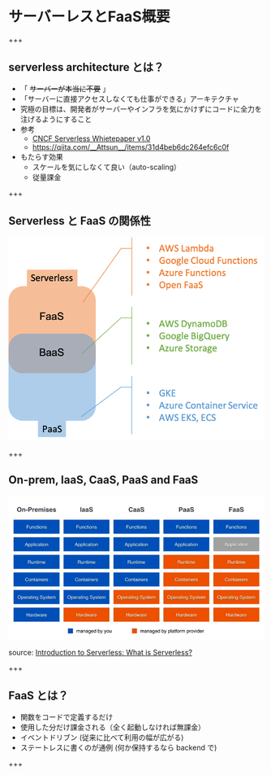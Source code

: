 # サーバーレスとFaaS概要

+++

## serverless architecture とは？
- 「 ~~サーバーが本当に不要~~ 」
- 「サーバーに直接アクセスしなくても仕事ができる」アーキテクチャ
- 究極の目標は、開発者がサーバーやインフラを気にかけずにコードに全力を注げるようにすること
- 参考
    - [CNCF Serverless Whietepaper v1.0](https://github.com/cncf/wg-serverless/tree/master/whitepapers/serverless-overview)
    - https://qiita.com/__Attsun__/items/31d4beb6dc264efc6c0f
- もたらす効果
    - スケールを気にしなくて良い（auto-scaling）
    - 従量課金

+++

## Serverless と FaaS の関係性

![serverless_and_faas](presentation/assets/img/serverless_and_faas.png)

+++

## On-prem, IaaS, CaaS, PaaS and FaaS

![faas_comparison](presentation/assets/img/faas_comparison.png)

source: [Introduction to Serverless: What is Serverless?](https://www.youtube.com/watch?v=4caavWtJLfc&feature=share)

+++

## FaaS とは？
- 関数をコードで定義するだけ
- 使用した分だけ課金される（全く起動しなければ無課金）
- イベントドリブン (従来に比べて利用の幅が広がる)
- ステートレスに書くのが通例 (何か保持するなら backend で)

+++
